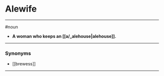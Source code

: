 # Alewife
---
#noun
- **A woman who keeps an [[a/_alehouse|alehouse]].**
---
### Synonyms
- [[brewess]]
---
